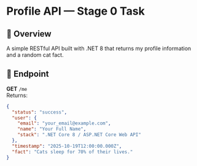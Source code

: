 # Profile API — Stage 0 Task

## 🚀 Overview
A simple RESTful API built with .NET 8 that returns my profile information and a random cat fact.

## 🧩 Endpoint
**GET** `/me`  
Returns:
```json
{
  "status": "success",
  "user": {
    "email": "your_email@example.com",
    "name": "Your Full Name",
    "stack": ".NET Core 8 / ASP.NET Core Web API"
  },
  "timestamp": "2025-10-19T12:00:00.000Z",
  "fact": "Cats sleep for 70% of their lives."
}
